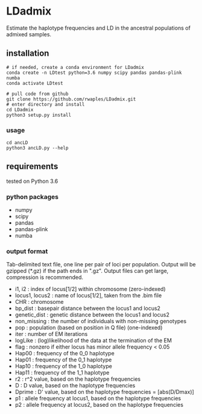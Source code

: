 # LDadmix
Estimate the haplotype frequencies and LD in the ancestral populations of admixed samples.


## installation
```
# if needed, create a conda environment for LDadmix
conda create -n LDtest python=3.6 numpy scipy pandas pandas-plink numba
conda activate LDtest

# pull code from github
git clone https://github.com/rwaples/LDadmix.git
# enter directory and install
cd LDadmix
python3 setup.py install
```

### usage
```
cd ancLD
python3 ancLD.py --help
```

## requirements
tested on Python 3.6

### python packages
 - numpy
 - scipy
 - pandas
 - pandas-plink
 - numba 


### output format
Tab-delimited text file, one line per pair of loci per population.
Output will be gzipped (\*.gz) if the path ends in ".gz".
Output files can get large, compression is recommended.

 - i1, i2 : index of locus[1/2] within chromosome (zero-indexed)
 - locus1, locus2 : name of locus[1/2], taken from the .bim file
 - CHR : chromosome
 - bp_dist : basepair distance between the locus1 and locus2
 - genetic_dist : genetic distance between the locus1 and locus2
 - non_missing : the number of individuals with non-missing genotypes
 - pop : population (based on position in Q file) (one-indexed)
 - iter : number of EM iterations
 - logLike : (log)likelihood of the data at the termination of the EM
 - flag : nonzero if either locus has minor allele frequency < 0.05
 - Hap00 : frequency of the 0_0 haplotype
 - Hap01 : frequency of the 0_1 haplotype
 - Hap10 : frequency of the 1_0 haplotype
 - Hap11 : frequency of the 1_1 haplotype
 - r2 : r^2 value, based on the haplotype frequencies
 - D : D value, based on the haplotype frequencies
 - Dprime : D' value, based on the haplotype frequencies = [abs(D/Dmax)]
 - p1 : allele frequency at locus1, based on the haplotype frequencies
 - p2 : allele frequency at locus2, based on the haplotype frequencies
